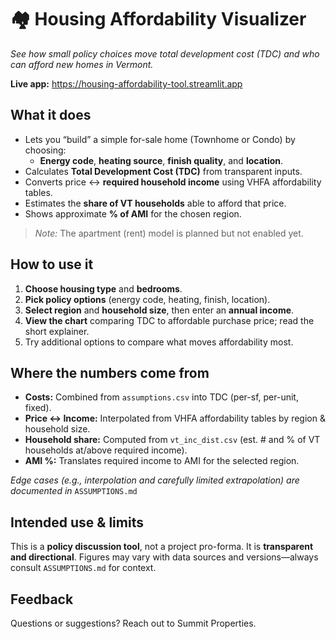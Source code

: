 # 🏘️ Housing Affordability Visualizer

*See how small policy choices move total development cost (TDC) and who can afford new homes in Vermont.*

**Live app:** https://housing-affordability-tool.streamlit.app

## What it does

- Lets you “build” a simple for-sale home (Townhome or Condo) by choosing:
  - **Energy code**, **heating source**, **finish quality**, and **location**.
- Calculates **Total Development Cost (TDC)** from transparent inputs.
- Converts price ↔ **required household income** using VHFA affordability tables.
- Estimates the **share of VT households** able to afford that price.
- Shows approximate **% of AMI** for the chosen region.

> *Note:* The apartment (rent) model is planned but not enabled yet.

## How to use it

1. **Choose housing type** and **bedrooms**.  
2. **Pick policy options** (energy code, heating, finish, location).  
3. **Select region** and **household size**, then enter an **annual income**.  
4. **View the chart** comparing TDC to affordable purchase price; read the short explainer.  
5. Try additional options to compare what moves affordability most.

## Where the numbers come from

- **Costs:** Combined from `assumptions.csv` into TDC (per-sf, per-unit, fixed).  
- **Price ↔ Income:** Interpolated from VHFA affordability tables by region & household size.  
- **Household share:** Computed from `vt_inc_dist.csv` (est. # and % of VT households at/above required income).  
- **AMI %:** Translates required income to AMI for the selected region.

*Edge cases (e.g., interpolation and carefully limited extrapolation) are documented in* `ASSUMPTIONS.md`

## Intended use & limits

This is a **policy discussion tool**, not a project pro-forma. It is **transparent and directional**. Figures may vary with data sources and versions—always consult `ASSUMPTIONS.md` for context.

## Feedback

Questions or suggestions? Reach out to Summit Properties.
